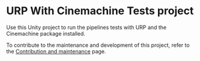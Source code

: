 # URP With Cinemachine Tests project

Use this Unity project to run the pipelines tests with URP and the Cinemachine package installed.

To contribute to the maintenance and development of this project, refer to the [Contribution and maintenance](../../CONTRIBUTING.md) page.
